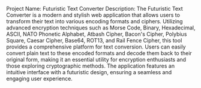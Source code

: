 Project Name: Futuristic Text Converter
Description:
The Futuristic Text Converter is a modern and stylish web application that allows users to transform their text into various encoding formats and ciphers. Utilizing advanced encryption techniques such as Morse Code, Binary, Hexadecimal, ASCII, NATO Phonetic Alphabet, Atbash Cipher, Bacon's Cipher, Polybius Square, Caesar Cipher, Base64, ROT13, and Rail Fence Cipher, this tool provides a comprehensive platform for text conversion. Users can easily convert plain text to these encoded formats and decode them back to their original form, making it an essential utility for encryption enthusiasts and those exploring cryptographic methods. The application features an intuitive interface with a futuristic design, ensuring a seamless and engaging user experience.